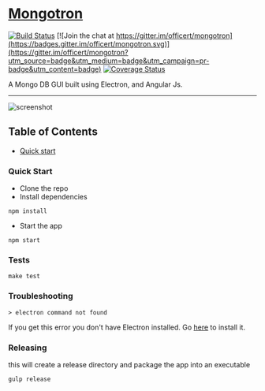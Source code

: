 # <a href="http://mongotron.io/" target="_blank">Mongotron</a>

[![Build Status](https://travis-ci.org/officert/mongotron.svg?branch=master)](https://travis-ci.org/officert/mongotron)
[![Join the chat at https://gitter.im/officert/mongotron](https://badges.gitter.im/officert/mongotron.svg)](https://gitter.im/officert/mongotron?utm_source=badge&utm_medium=badge&utm_campaign=pr-badge&utm_content=badge)
[![Coverage Status](https://coveralls.io/repos/officert/mongotron/badge.svg?branch=master&service=github)](https://coveralls.io/github/officert/mongotron?branch=master)

A Mongo DB GUI built using Electron, and Angular Js.

---

![screenshot](http://mongotron.io/src/images/screenshot.png)

## Table of Contents

* [Quick start](#quick-start)

### Quick Start

* Clone the repo
* Install dependencies

```shell
npm install
```

* Start the app

```shell
npm start
```

### Tests
```shell
make test
```

### Troubleshooting

```shell
> electron command not found
```
If you get this error you don't have Electron installed. Go [here](https://github.com/atom/electron/blob/master/docs/tutorial/quick-start.md) to install it.

### Releasing
this will create a release directory and package the app into an executable
```shell
gulp release
```
